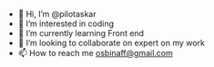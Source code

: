- 👋 Hi, I’m @pilotaskar
- 👀 I’m interested in coding
- 🌱 I’m currently learning Front end
- 💞️ I’m looking to collaborate on expert on my work
- 📫 How to reach me osbinaff@gmail.com

<!---
pilotaskar/pilotaskar is a ✨ special ✨ repository because its `README.md` (this file) appears on your GitHub profile.
You can click the Preview link to take a look at your changes.
--->
